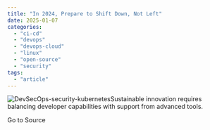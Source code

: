 ```yaml
---
title: "In 2024, Prepare to Shift Down, Not Left"
date: 2025-01-07
categories: 
  - "ci-cd"
  - "devops"
  - "devops-cloud"
  - "linux"
  - "open-source"
  - "security"
tags: 
  - "article"
---
```


![DevSecOps-security-kubernetes](https://www.devprojournal.com/wp-content/uploads/2021/03/DevSecOps-security-kubernetes-300x169.jpg)Sustainable innovation requires balancing developer capabilities with support from advanced tools.

Go to Source
